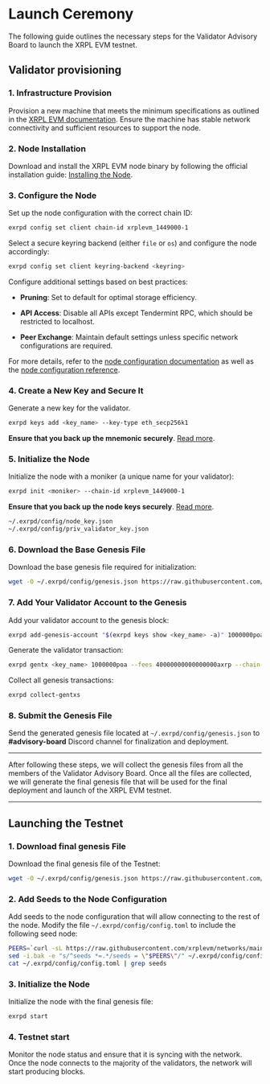 # Launch Ceremony

The following guide outlines the necessary steps for the Validator Advisory Board to launch the XRPL EVM testnet.

## Validator provisioning

### 1. Infrastructure Provision
Provision a new machine that meets the minimum specifications as outlined in the [XRPL EVM documentation](https://docs.xrplevm.org/pages/operators/getting-started/system-requirements). Ensure the machine has stable network connectivity and sufficient resources to support the node.

### 2. Node Installation
Download and install the XRPL EVM node binary by following the official installation guide: [Installing the Node](https://docs.xrplevm.org/pages/operators/getting-started/installing-the-node).

### 3. Configure the Node
Set up the node configuration with the correct chain ID:
```sh
exrpd config set client chain-id xrplevm_1449000-1
```

Select a secure keyring backend (either `file` or `os`) and configure the node accordingly:
```sh
exrpd config set client keyring-backend <keyring>
```

Configure additional settings based on best practices:

- **Pruning**: Set to default for optimal storage efficiency.

- **API Access**: Disable all APIs except Tendermint RPC, which should be restricted to localhost.

- **Peer Exchange**: Maintain default settings unless specific network configurations are required.

For more details, refer to the [node configuration documentation](https://docs.xrplevm.org/pages/operators/advanced/node-configuration-options) as well as the [node configuration reference](https://docs.xrplevm.org/pages/operators/resources/configuration-reference).


### 4. Create a New Key and Secure It
Generate a new key for the validator.
```sh
exrpd keys add <key_name> --key-type eth_secp256k1
```
**Ensure that you back up the mnemonic securely**. [Read more](https://docs.xrplevm.org/pages/operators/validators/managing-keys).


### 5. Initialize the Node
Initialize the node with a moniker (a unique name for your validator):
```sh
exrpd init <moniker> --chain-id xrplevm_1449000-1
```

**Ensure that you back up the node keys securely**. [Read more](https://docs.xrplevm.org/pages/operators/validators/managing-keys).
```sh
~/.exrpd/config/node_key.json
~/.exrpd/config/priv_validator_key.json
```

### 6. Download the Base Genesis File
Download the base genesis file required for initialization:
```sh
wget -O ~/.exrpd/config/genesis.json https://raw.githubusercontent.com/xrplevm/networks/refs/heads/main/testnet/base-genesis.json
```

### 7. Add Your Validator Account to the Genesis
Add your validator account to the genesis block:
```sh
exrpd add-genesis-account "$(exrpd keys show <key_name> -a)" 1000000poa,40000000000000000axrp
```

Generate the validator transaction:
```sh
exrpd gentx <key_name> 1000000poa --fees 40000000000000000axrp --chain-id xrplevm_1449000-1 --commission-rate 0 --commission-max-rate 0 --commission-max-change-rate 0
```

Collect all genesis transactions:
```sh
exrpd collect-gentxs
```

### 8. Submit the Genesis File
Send the generated genesis file located at `~/.exrpd/config/genesis.json` to **#advisory-board** Discord channel for finalization and deployment.

---

After following these steps, we will collect the genesis files from all the members of the Validator Advisory Board. Once all the files are collected, we will generate the final genesis file that will be used for the final deployment and launch of the XRPL EVM testnet.

---

##  Launching the Testnet

### 1. Download final genesis File
Download the final genesis file of the Testnet:
```sh
wget -O ~/.exrpd/config/genesis.json https://raw.githubusercontent.com/xrplevm/networks/refs/heads/main/testnet/genesis.json
```

### 2. Add Seeds to the Node Configuration
Add seeds to the node configuration that will allow connecting to the rest of the node. Modify the file `~/.exrpd/config/config.toml` to include the following seed node:
```sh
PEERS=`curl -sL https://raw.githubusercontent.com/xrplevm/networks/main/testnet/peers.txt | sort -R | head -n 10 | awk '{print $1}' | paste -s -d, -`
sed -i.bak -e "s/^seeds *=.*/seeds = \"$PEERS\"/" ~/.exrpd/config/config.toml
cat ~/.exrpd/config/config.toml | grep seeds
```

### 3. Initialize the Node
Initialize the node with the final genesis file:
```sh
exrpd start
```

### 4. Testnet start
Monitor the node status and ensure that it is syncing with the network. Once the node connects to the majority of the validators, the network will start producing blocks. 

